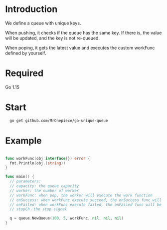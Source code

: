 # Introduction
We define a queue with unique keys.

When pushing, it checks if the queue has the same key. If there is, the value will be updated, and the key is not re-queued.

When poping, it gets the latest value and executes the custom workFunc defined by yourself.


# Required
Go 1.15

# Start
```sh
  go get github.com/MrOnepiece/go-unique-queue
```

# Example

```go

func workFunc(obj interface{}) error {
  fmt.Println(obj.(string))
}

func main() {
  // parameters:
  // capacity: the queue capacity
  // worker: the number of worker
  // workFunc: when pop, the worker will execute the work function
  // onSuccess: when workFunc execute succeed, the onSuccess func will be executed
  // onFailed: when workFunc execute failed, the onFailed func will be executed
  // stopCh：the stop signal

  q = queue.NewQueue(100, 5, workFunc, nil, nil, nil)
}

```


